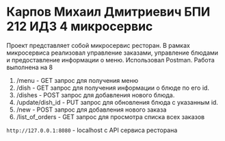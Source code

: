 # Карпов Михаил Дмитриевич БПИ 212 ИДЗ 4 микросервис

Проект представляет собой микросервис ресторан. В рамках микросервиса реализовал управление заказами, 
управление блюдами и предоставление информации о меню. 
Использовал Postman. Работа выполнена на 8

1. /menu - GET запрос для получения меню
2. /dish - GET запрос для получения информации о блюде по его id.
3. /dishes - POST запрос для добавления нового блюда. 
4. /update/dish_id - PUT запрос для обновления блюда с указанным id. 
5. /new - POST запрос для добавления нового заказа
6. /list_of_orders - GET запрос для просмотра списка всех заказов
   
```http://127.0.0.1:8080``` - localhost с API сервиса ресторана
